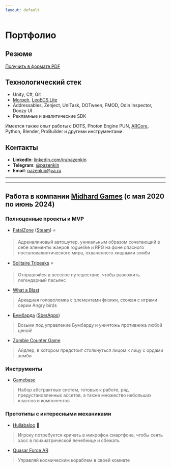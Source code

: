 ```yaml
---
layout: default
---
```


# Портфолио

## Резюме

[Получить в формате PDF](./files/Pavel_Zenkin.Unity_Developer.pdf)

## Технологический стек

- Unity, C#, Git
- [Morpeh](https://github.com/scellecs/morpeh), [LeoECS Lite](https://github.com/Leopotam/ecslite)
- Addressables, Zenject, UniTask, DOTween, FMOD, Odin Inspector, Doozy UI
- Рекламные и аналитические SDK

Имеется также опыт работы с DOTS, Photon Engine PUN, [ARCore](https://arvr.google.com/arcore/), Python, Blender, ProBuilder и другими инструментами.

## Контакты

- **LinkedIn**: [linkedin.com/in/pazenkin](https://www.linkedin.com/in/pazenkin/)
- **Telegram**: [@pazenkin](https://pazenkin.t.me/)
- **Email**: [pazenkin@ya.ru](mailto:pazenkin@ya.ru)

---
---

## Работа в компании [Midhard Games](https://midhard.com/) (с мая 2020 по июнь 2024)

### Полноценные проекты и MVP

- [FatalZone](./fatalzone.html) ([Steam](https://store.steampowered.com/app/2488510/FatalZone/)) ⭐
> Адреналиновый автошутер, уникальным образом сочетающий в себе элементы жанров roguelike и RPG на фоне опасного постапокалиптического мира, охваченного хищными зомби
- [Solitaire Tripeaks](./tripeaks.html) ⭐
> Отправляйся в веселое путешествие, чтобы разложить легендарный пасьянс
- [What a Blast](./what_a_blast.html)
> Аркадная головоломка с элементами физики, схожая с играми серии Angry birds
- [Бумбарда](./boombarda.html) ([SberApps](https://apps.sber.ru/salute-apps/3f799e32-4a76-41f9-9279-9390447b0b4c/))
> Возьми под управление Бумбарду и уничтожь противника любой ценой!
- [Zombie Counter Game](./zombie_counter_game.html)
> Айдлер, в котором предстоит столкнуться лицом к лицу с ордами зомби

### Инструменты

- [Gamebase](./gamebase.html)
> Набор абстрактных систем, готовых к работе, ряд предустановленных ассетов, а также множество небольших классов и компонентов
 
### Прототипы с интересными механиками

- [Hullabaloo](./hullabaloo.html) 🤪
> Игроку потребуется кричать в микрофон смартфона, чтобы сеять хаос в психиатрической лечебнице и сбежать
- [Quasar Force AR](./quasar_force_ar.html)
> Управляй космическим кораблем в своей комнате
